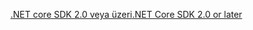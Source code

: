 [<span data-ttu-id="54e1e-101">.NET core SDK 2.0 veya üzeri</span><span class="sxs-lookup"><span data-stu-id="54e1e-101">.NET Core SDK 2.0 or later</span></span>](https://www.microsoft.com/net/download)
